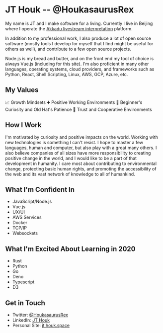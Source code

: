 # JT Houk -- @HoukasaurusRex

My name is JT and I make software for a living. Currently I live in Beijing where I operate the [Akkadu livestream interpretation](https://akkadu.com) platform.

In addition to my professional work, I also produce a lot of open source software (mostly tools I develop for myself that I find might be useful for others as well), and contribute to a few open source projects.

Node.js is my bread and butter, and on the front end my tool of choice is always Vue.js (including for this site). I'm also proficient in many other languages, operating systems, cloud providers, and frameworks such as Python, React, Shell Scripting, Linux, AWS, GCP, Azure, etc.

## My Values

📈 Growth Mindsets
➕ Positive Working Environments
🐣 Beginner's Curiosity and Old Hat's Patience
🤝 Trust and Cooperative Environments

## How I Work

I'm motivated by curiosity and positive impacts on the world. Working with new technologies is something I can't resist. I hope to master a few languages, human and computer, but also play with a great many others. I also believe companies of all sizes have more responsibility to creating positive change in the world, and I would like to be a part of that development in humanity. I care most about contributing to environmental change, protecting basic human rights, and promoting the accessibility of the web and its vast network of knowledge to all of humankind.

## What I'm Confident In

* JavaScript/Node.js
* Vue.js
* UX/UI
* AWS Services
* Docker
* TCP/IP
* Websockets

## What I'm Excited About Learning in 2020

* Rust
* Python
* Go
* Deno
* Typescript
* D3

## Get in Touch

* Twitter: [@HoukasaurusRex](https://twitter.com/HoukasaurusRex)
* LinkedIn: [JT Houk](https://www.linkedin.com/in/jt-houk/)
* Personal Site: [jt.houk.space](https://jt.houk.space/about/)
